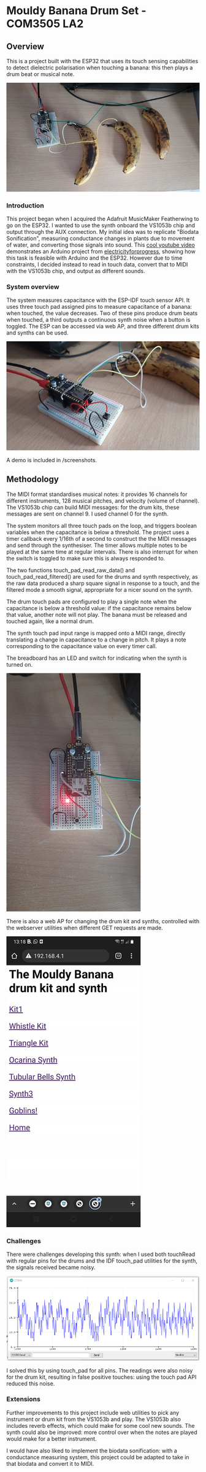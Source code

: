 
# Mouldy Banana Drum Set - COM3505 LA2
## Overview
This is a project built with the ESP32 that uses its touch sensing capabilities to detect dielectric polarisation when touching a banana: this then plays a drum beat or musical note.

![full view](screenshots\full_view.jpg)


### Introduction
This project began when I acquired the Adafruit MusicMaker Featherwing to go on the ESP32. I wanted to use the synth onboard the VS1053b chip and output through the AUX connection. My initial idea was to replicate "Biodata Sonification", measuring conductance changes in plants due to movement of water, and converting those signals into sound. This [cool youtube video](https://www.youtube.com/watch?v=yuJhKUunYPE&ab_channel=Felbify) demonstrates an Arduino project from [electricityforprogress](https://github.com/electricityforprogress), showing how this task is feasible with Arduino and the ESP32. However due to time constraints, I decided instead to read in touch data, convert that to MIDI with the VS1053b chip, and output as different sounds.

### System overview
The system measures capacitance with the ESP-IDF touch sensor API. It uses three touch pad assigned pins to measure capacitance of a banana: when touched, the value decreases. Two of these pins produce drum beats when touched, a third outputs a continuous synth noise when a button is toggled. The ESP can be accessed via web AP, and three different drum kits and synths can be used.

![side view](screenshots\side_view.jpg)

A demo is included in /screenshots.

## Methodology

The MIDI format standardises musical notes: it provides 16 channels for different instruments, 128 musical pitches, and velocity (volume of channel). The VS1053b chip can build MIDI messages: for the drum kits, these messages are sent on channel 9. I used channel 0 for the synth.

The system monitors all three touch pads on the loop, and triggers boolean variables when the capacitance is below a threshold. The project uses a timer callback every 1/16th of a second to construct the the MIDI messages and send through the synthesiser. The timer allows multiple notes to be played at the same time at regular intervals. There is also interrupt for when the switch is toggled to make sure this is always responded to.

The two functions touch_pad_read_raw_data() and touch_pad_read_filtered() are used for the drums and synth respectively, as the raw data produced a sharp square signal in response to a touch, and the filtered mode a smooth signal, appropriate for a nicer sound on the synth.

The drum touch pads are configured to play a single note when the capacitance is below a threshold value: if the capacitance remains below that value, another note will not play. The banana must be released and touched again, like a normal drum.

The synth touch pad input range is mapped onto a MIDI range, directly translating a change in capacitance to a change in pitch. It plays a note corresponding to the capacitance value on every timer call.

The breadboard has an LED and switch for indicating when the synth is turned on.

![top view](screenshots\led.jpg)

There is also a web AP for changing the drum kit and synths, controlled with the webserver utilities when different GET requests are made.

![enter image description here](screenshots\web.jpg)

### Challenges

There were challenges developing this synth: when I used both touchRead with regular pins for the drums and the IDF touch_pad utilities for the synth, the signals received became noisy.

![enter image description here](screenshots\touchpadreadings.png)

I solved this by using touch_pad for all pins. The readings were also noisy for the drum kit, resulting in false positive touches: using the touch pad API reduced this noise.

### Extensions

Further improvements to this project include web utilities to pick any instrument or drum kit from the VS1053b and play. The VS1053b also includes reverb effects, which could make for some cool new sounds. The synth could also be improved: more control over when the notes are played would make for a better instrument.

I would have also liked to implement the biodata sonification: with a conductance measuring system, this project could be adapted to take in that biodata and convert it to MIDI.